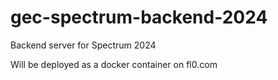 # gec-spectrum-backend-2024
Backend server for Spectrum 2024


Will be deployed as a docker container on fl0.com

